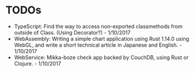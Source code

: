 # TODOs

* TypeScript: Find the way to access non-exported classmethods from outside of Class. (Using Decorator?) - 1/10/2017
* WebAssembly: Writing a simple chart application using Rust 1.14.0 using WebGL, and write a short technical article in Japanese and English. - 1/10/2017
* WebService: Mikka-boze check app backed by CouchDB, using Rust or Clojure. - 1/10/2017